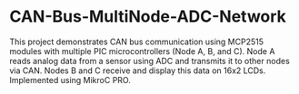 # CAN-Bus-MultiNode-ADC-Network
This project demonstrates CAN bus communication using MCP2515 modules with multiple PIC microcontrollers (Node A, B, and C). Node A reads analog data from a sensor using ADC and transmits it to other nodes via CAN. Nodes B and C receive and display this data on 16x2 LCDs. Implemented using MikroC PRO.
